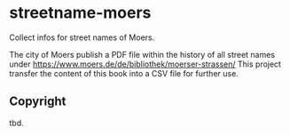 # streetname-moers

Collect infos for street names of Moers.

The city of Moers publish a PDF file within the history of all street names under https://www.moers.de/de/bibliothek/moerser-strassen/ This project transfer the content of this book into a CSV file for further use.

## Copyright

tbd.
